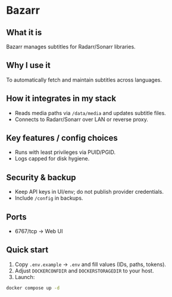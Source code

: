# Bazarr

## What it is
Bazarr manages subtitles for Radarr/Sonarr libraries.

## Why I use it
To automatically fetch and maintain subtitles across languages.

## How it integrates in my stack
- Reads media paths via `/data/media` and updates subtitle files.
- Connects to Radarr/Sonarr over LAN or reverse proxy.

## Key features / config choices
- Runs with least privileges via PUID/PGID.
- Logs capped for disk hygiene.

## Security & backup
- Keep API keys in UI/env; do not publish provider credentials.
- Include `/config` in backups.

## Ports
- 6767/tcp → Web UI

## Quick start
1. Copy `.env.example` → `.env` and fill values (IDs, paths, tokens).
2. Adjust `DOCKERCONFDIR` and `DOCKERSTORAGEDIR` to your host.
3. Launch:
```bash
docker compose up -d
```
